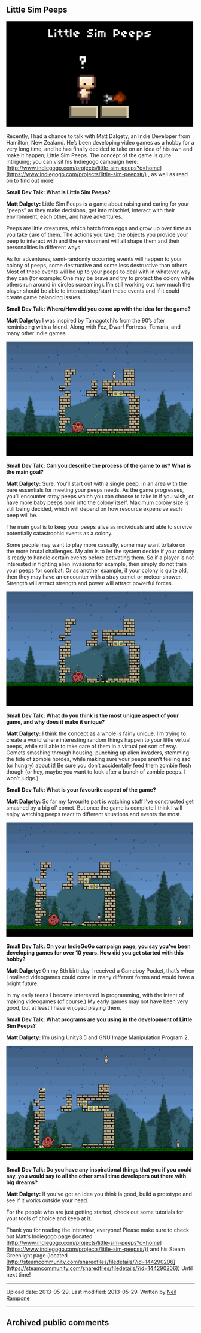 ## Little Sim Peeps

![image](src\articleArchive\authorNeilRampone\2013-05-29_LittleSimPeeps\image1.png)

Recently, I had a chance to talk with Matt Dalgety, an Indie Developer from Hamilton, New Zealand. He’s been developing video games as a hobby for a very long time, and he has finally decided to take on an idea of his own and make it happen; Little Sim Peeps. The concept of the game is quite intriguing; you can visit his Indiegogo campaign here: [http://www.indiegogo.com/projects/little-sim-peeps?c=home](https://www.indiegogo.com/projects/little-sim-peeps#/) , as well as read on to find out more!

**Small Dev Talk: What is Little Sim Peeps?**

**Matt Dalgety:** Little Sim Peeps is a game about raising and caring for your “peeps” as they make decisions, get into mischief, interact with their environment, each other, and have adventures.

Peeps are little creatures, which hatch from eggs and grow up over time as you take care of them. The actions you take, the objects you provide your peep to interact with and the environment will all shape them and their personalities in different ways.

As for adventures, semi-randomly occurring events will happen to your colony of peeps, some destructive and some less destructive than others. Most of these events will be up to your peeps to deal with in whatever way they can (for example: One may be brave and try to protect the colony while others run around in circles screaming). I’m still working out how much the player should be able to interact/stop/start these events and if it could create game balancing issues.

**Small Dev Talk: Where/How did you come up with the idea for the game?**

**Matt Dalgety:** I was inspired by Tamagotchi’s from the 90’s after reminiscing with a friend. Along with Fez, Dwarf Fortress, Terraria, and many other indie games.

![image](src\articleArchive\authorNeilRampone\2013-05-29_LittleSimPeeps\image2.png)

**Small Dev Talk: Can you describe the process of the game to us? What is the main goal?**

**Matt Dalgety:** Sure. You’ll start out with a single peep, in an area with the bare essentials for meeting your peeps needs. As the game progresses, you’ll encounter stray peeps which you can choose to take in if you wish, or have more baby peeps born into the colony itself. Maximum colony size is still being decided, which will depend on how resource expensive each peep will be.

The main goal is to keep your peeps alive as individuals and able to survive potentially catastrophic events as a colony.

Some people may want to play more casually, some may want to take on the more brutal challenges. My aim is to let the system decide if your colony is ready to handle certain events before activating them. So if a player is not interested in fighting alien invasions for example, then simply do not train your peeps for combat. Or as another example, if your colony is quite old, then they may have an encounter with a stray comet or meteor shower. Strength will attract strength and power will attract powerful forces.

![image](src\articleArchive\authorNeilRampone\2013-05-29_LittleSimPeeps\image3.png)

**Small Dev Talk: What do you think is the most unique aspect of your game, and why does it make it unique?**

**Matt Dalgety:** I think the concept as a whole is fairly unique. I’m trying to create a world where interesting random things happen to your little virtual peeps, while still able to take care of them in a virtual pet sort of way. Comets smashing through housing, punching up alien invaders, stemming the tide of zombie hordes, while making sure your peeps aren’t feeling sad (or hungry) about it! Be sure you don’t accidentally feed them zombie flesh though (or hey, maybe you want to look after a bunch of zombie peeps. I won’t judge.)

**Small Dev Talk: What is your favourite aspect of the game?**

**Matt Dalgety:** So far my favourite part is watching stuff I’ve constructed get smashed by a big ol’ comet. But once the game is complete I think I will enjoy watching peeps react to different situations and events the most.

![image](src\articleArchive\authorNeilRampone\2013-05-29_LittleSimPeeps\image4.png)

**Small Dev Talk: On your IndieGoGo campaign page, you say you’ve been developing games for over 10 years. How did you get started with this hobby?**

**Matt Dalgety:** On my 8th birthday I received a Gameboy Pocket, that’s when I realised videogames could come in many different forms and would have a bright future.

In my early teens I became interested in programming, with the intent of making videogames (of course.) My early games may not have been very good, but at least I have enjoyed playing them.

**Small Dev Talk: What programs are you using in the development of Little Sim Peeps?**

**Matt Dalgety:** I’m using Unity3.5 and GNU Image Manipulation Program 2.

![image](src\articleArchive\authorNeilRampone\2013-05-29_LittleSimPeeps\image5.png)

**Small Dev Talk: Do you have any inspirational things that you if you could say, you would say to all the other small time developers out there with big dreams?**

**Matt Dalgety:** If you’ve got an idea you think is good, build a prototype and see if it works outside your head.

For the people who are just getting started, check out some tutorials for your tools of choice and keep at it.

Thank you for reading the interview, everyone! Please make sure to check out Matt’s Indiegogo page (located [http://www.indiegogo.com/projects/little-sim-peeps?c=home](https://www.indiegogo.com/projects/little-sim-peeps#/)) and his Steam Greenlight page (located [http://steamcommunity.com/sharedfiles/filedetails/?id=144290206](https://steamcommunity.com/sharedfiles/filedetails/?id=144290206))
Until next time!

---

Upload date: 2013-05-29. Last modified: 2013-05-29. Written by [Neil Rampone](https://twitter.com/BaphometGMG)

---

## Archived public comments
